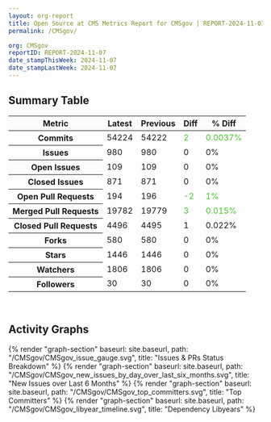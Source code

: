 ```yaml
---
layout: org-report
title: Open Source at CMS Metrics Report for CMSgov | REPORT-2024-11-07
permalink: /CMSgov/

org: CMSgov
reportID: REPORT-2024-11-07
date_stampThisWeek: 2024-11-07
date_stampLastWeek: 2024-11-07
---
```

<div class="summary-table">
  <table class="usa-table usa-table--borderless">
    <h2> Summary Table </h2>
    <thead>
      <tr>
        <th scope="col">Metric</th>
        <th scope="col">Latest</th>
        <th scope="col">Previous</th>
        <th scope="col">Diff</th>
        <th scope="col">% Diff</th>
      </tr>
    </thead>
    <tbody>
      <tr>
        <th scope="row">Commits</th>
        <td>54224</td>
        <td>54222</td>
        <td style="color: #45c527" >2</td>
        <td style="color: #45c527" >0.0037%</td>
      </tr>
      <tr>
        <th scope="row">Issues</th>
        <td>980</td>
        <td>980</td>
        <td style="" >0</td>
        <td style="" >0%</td>
      </tr>
      <tr>
        <th scope="row">Open Issues</th>
        <td>109</td>
        <td>109</td>
        <td style="" >0</td>
        <td style="" >0%</td>
      </tr>
      <tr>
        <th scope="row">Closed Issues</th>
        <td>871</td>
        <td>871</td>
        <td style="" >0</td>
        <td style="" >0%</td>
      </tr>
      <tr>
        <th scope="row">Open Pull Requests</th>
        <td>194</td>
        <td>196</td>
        <td style="color: #45c527" >-2</td>
        <td style="color: #45c527" >1%</td>
      </tr>
      <tr>
        <th scope="row">Merged Pull Requests</th>
        <td>19782</td>
        <td>19779</td>
        <td style="color: #45c527" >3</td>
        <td style="color: #45c527" >0.015%</td>
      </tr>
      <tr>
        <th scope="row">Closed Pull Requests</th>
        <td>4496</td>
        <td>4495</td>
        <td style="" >1</td>
        <td style="" >0.022%</td>
      </tr>
      <tr>
        <th scope="row">Forks</th>
        <td>580</td>
        <td>580</td>
        <td style="" >0</td>
        <td style="" >0%</td>
      </tr>
      <tr>
        <th scope="row">Stars</th>
        <td>1446</td>
        <td>1446</td>
        <td style="" >0</td>
        <td style="" >0%</td>
      </tr>
      <tr>
        <th scope="row">Watchers</th>
        <td>1806</td>
        <td>1806</td>
        <td style="" >0</td>
        <td style="" >0%</td>
      </tr>
      <tr>
        <th scope="row">Followers</th>
        <td>30</td>
        <td>30</td>
        <td style="" >0</td>
        <td style="" >0%</td>
      </tr>
    </tbody>
  </table>
</div>
<div class="graph-container">
  <br>
  <h2>Activity Graphs</h2>
  <div class="all-graphs">
    <!--- Issues/PRs Status Breakdown Graph -->
    {% render "graph-section" baseurl: site.baseurl, path: "/CMSgov/CMSgov_issue_gauge.svg", title: "Issues & PRs Status Breakdown" %}
    <!-- New Issues over Last 6 Months -->
    {% render "graph-section" baseurl: site.baseurl, path: "/CMSgov/CMSgov_new_issues_by_day_over_last_six_months.svg", title: "New Issues over Last 6 Months" %}
    <!-- Top Committers Bar Graph -->
    {% render "graph-section" baseurl: site.baseurl, path: "/CMSgov/CMSgov_top_committers.svg", title: "Top Committers" %}
    <!-- Libyear Timeline Graph -->
    {% render "graph-section" baseurl: site.baseurl, path: "/CMSgov/CMSgov_libyear_timeline.svg", title: "Dependency Libyears" %}
  </div>
</div>
